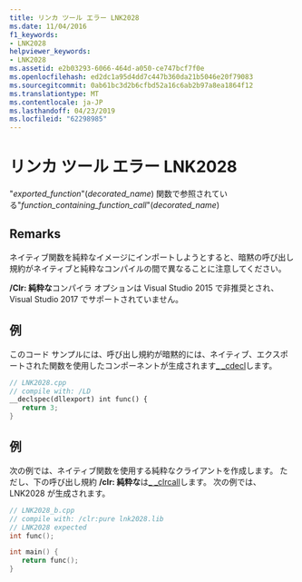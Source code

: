 ```yaml
---
title: リンカ ツール エラー LNK2028
ms.date: 11/04/2016
f1_keywords:
- LNK2028
helpviewer_keywords:
- LNK2028
ms.assetid: e2b03293-6066-464d-a050-ce747bcf7f0e
ms.openlocfilehash: ed2dc1a95d4dd7c447b360da21b5046e20f79083
ms.sourcegitcommit: 0ab61bc3d2b6cfbd52a16c6ab2b97a8ea1864f12
ms.translationtype: MT
ms.contentlocale: ja-JP
ms.lasthandoff: 04/23/2019
ms.locfileid: "62298985"
---
```

# <a name="linker-tools-error-lnk2028"></a>リンカ ツール エラー LNK2028

"*exported_function*"(*decorated_name*) 関数で参照されている"*function_containing_function_call*"(*decorated_name*)

## <a name="remarks"></a>Remarks

ネイティブ関数を純粋なイメージにインポートしようとすると、暗黙の呼び出し規約がネイティブと純粋なコンパイルの間で異なることに注意してください。

**/Clr: 純粋な**コンパイラ オプションは Visual Studio 2015 で非推奨とされ、Visual Studio 2017 でサポートされていません。

## <a name="example"></a>例

このコード サンプルには、呼び出し規約が暗黙的には、ネイティブ、エクスポートされた関数を使用したコンポーネントが生成されます[_ _cdecl](../../cpp/cdecl.md)します。

```cpp
// LNK2028.cpp
// compile with: /LD
__declspec(dllexport) int func() {
   return 3;
}
```

## <a name="example"></a>例

次の例では、ネイティブ関数を使用する純粋なクライアントを作成します。 ただし、下の呼び出し規約 **/clr: 純粋な**は[_ _clrcall](../../cpp/clrcall.md)します。 次の例では、LNK2028 が生成されます。

```cpp
// LNK2028_b.cpp
// compile with: /clr:pure lnk2028.lib
// LNK2028 expected
int func();

int main() {
   return func();
}
```